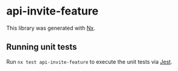 # api-invite-feature

This library was generated with [Nx](https://nx.dev).

## Running unit tests

Run `nx test api-invite-feature` to execute the unit tests via [Jest](https://jestjs.io).
